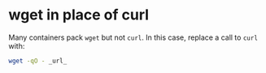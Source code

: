 # wget in place of curl

Many containers pack `wget` but not `curl`.  In this case, replace a call to
`curl` with:

```sh
wget -qO - _url_
```
